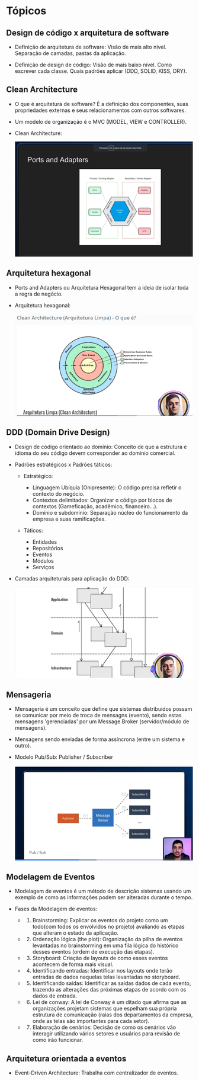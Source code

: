 # Tópicos

## Design de código x arquitetura de software

- Definição de arquitetura de software: Visão de mais alto nível. Separação de camadas, pastas da aplicação.

- Definição de design de código: Visão de mais baixo nível. Como escrever cada classe. Quais padrões aplicar (DDD, SOLID, KISS, DRY).

## Clean Architecture

- O que é arquitetura de software? É a definição dos componentes, suas propriedades externas e seus relacionamentos com outros softwares.

- Um modelo de organização é o MVC (MODEL, VIEW e CONTROLLER).

- Clean Architecture:

    ![Imagem representativa do Clean Architecture](img/ArquiteturaHexagonal.png)

## Arquitetura hexagonal

- Ports and Adapters ou Arquitetura Hexagonal tem a ideia de isolar toda a regra de negócio.

- Arquitetura hexagonal:

    ![Imagem representativa da Arquitetura Hexagonal](img/CleanArchitecture.png)

## DDD (Domain Drive Design)

- Design de código orientado ao domínio: Conceito de que a estrutura e idioma do seu código devem corresponder ao domínio comercial.

- Padrões estratégicos x Padrões táticos:
    - Estratégico:
        - Linguagem Ubíquia (Onipresente): O código precisa refletir o contexto do negócio.
        - Contextos delimitados: Organizar o código por blocos de contextos (Gameficação, acadêmico, financeiro...).
        - Domínio e subdomínio: Separação núcleo do funcionamento da empresa e suas ramificações.
    
    - Táticos:
        - Entidades
        - Repositórios
        - Eventos
        - Módulos
        - Serviços

- Camadas arquiteturais para aplicação do DDD:

    ![Imagem representativa da aplicação da arquitetura para DDD](img/ArquiteturaAplicacaoDDD.png)

## Mensageria

- Mensageria é um conceito que define que sistemas distribuídos possam se comunicar por meio de troca de mensagns (evento), sendo estas mensagens 'gerenciadas' por um Message Broker (servidor/módulo de mensagens).

- Mensagens sendo enviadas de forma assíncrona (entre um sistema e outro).

- Modelo Pub/Sub: Publisher / Subscriber

    ![Imagem representativa de Pub/Sub](img/PubSub.png)

## Modelagem de Eventos

- Modelagem de eventos é um método de descrição sistemas usando um exemplo de como as informações podem ser alteradas durante o tempo.

- Fases da Modelagem de eventos:


    - 1. Brainstorming: Explicar os eventos do projeto como um todo(com todos os envolvidos no projeto) avaliando as etapas que alteram o estado da aplicação.

    - 2. Ordenação lógica (the plot): Organização da pilha de eventos levantadas no brainstorming em uma fila lógica do histórico desses eventos (ordem de execução das etapas).

    - 3. Storyboard: Criação de layouts de como esses eventos acontecem de forma mais visual.

    - 4. Identificando entradas: Identificar nos layouts onde terão entradas de dados naquelas telas levantadas no storyboard.

    - 5. Identificando saídas: Identificar as saídas dados de cada evento, trazendo as alterações das próximas etapas de acordo com os dados de entrada.

    - 6. Lei de conway: A lei de Conway é um ditado que afirma que as organizações projetam sistemas que espelham sua própria estrutura de comunicação (raias dos departamentos da empresa, onde as telas são importantes para cada setor).

    - 7. Elaboração de cenários: Decisão de como os cenários vão interagir utilizando vários setores e usuários para revisão de como irão funcionar.

## Arquitetura orientada a eventos

- Event-Driven Architecture: Trabalha com centralizador de eventos.
